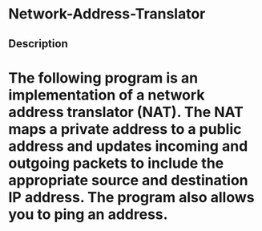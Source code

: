 # Network-Address-Translator

## Description

# The following program is an implementation of a network address translator (NAT). The NAT maps a private address to a public address and updates incoming and outgoing packets to include the appropriate source and destination IP address. The program also allows you to ping an address.
